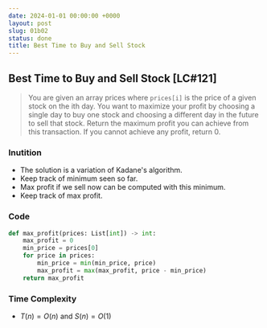 ```yaml
---
date: 2024-01-01 00:00:00 +0000
layout: post
slug: 01b02
status: done
title: Best Time to Buy and Sell Stock
---
```


## Best Time to Buy and Sell Stock [LC#121] 
> You are given an array prices where `prices[i]` is the price of a given stock on the ith day. You want to maximize your profit by choosing a single day to buy one stock and choosing a different day in the future to sell that stock. Return the maximum profit you can achieve from this transaction. If you cannot achieve any profit, return 0.

### Inutition
- The solution is a variation of Kadane's algorithm. 
- Keep track of minimum seen so far. 
- Max profit if we sell now can be computed with this minimum.
- Keep track of max profit.

### Code
```python
def max_profit(prices: List[int]) -> int:
    max_profit = 0
    min_price = prices[0]
    for price in prices:
        min_price = min(min_price, price)
        max_profit = max(max_profit, price - min_price)
    return max_profit
```

### Time Complexity
- $T(n) = O(n)$ and $S(n) = O(1)$